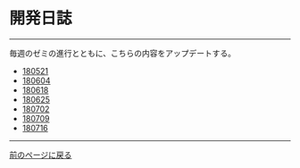 # 開発日誌

***

毎週のゼミの進行とともに、こちらの内容をアップデートする。

* [180521][]
* [180604][]
* [180618][]
* [180625][]
* [180702][]
* [180709][]
* [180716][]

***

[前のページに戻る][]

[180521]: /blog/180521 "180521"
[180604]: /blog/180604 "180604"
[180618]: /blog/180618 "180618"
[180625]: /blog/180625 "180625"
[180702]: /blog/180702 "180702"
[180709]: /blog/180709 "180709"
[180716]: /blog/180716 "180716"
[前のページに戻る]: / "ホームページ"
